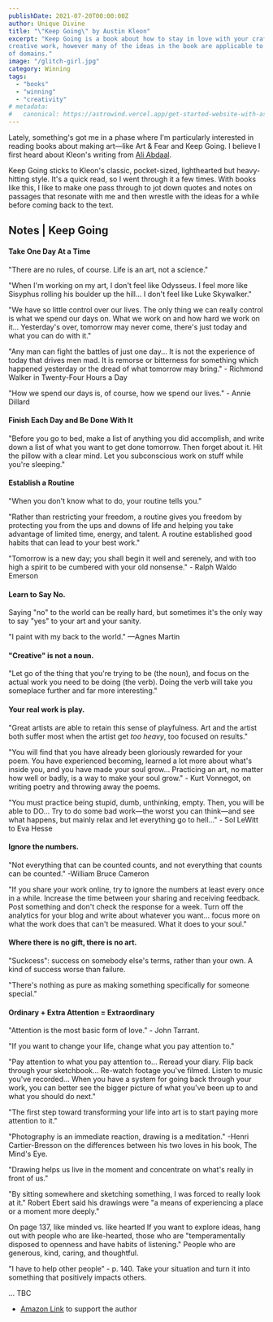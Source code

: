 ```yaml
---
publishDate: 2021-07-20T00:00:00Z
author: Unique Divine
title: "\"Keep Going\" by Austin Kleon"
excerpt: "Keep Going is a book about how to stay in love with your craft. The focus is on
creative work, however many of the ideas in the book are applicable to a variety
of domains."
image: "/glitch-girl.jpg"
category: Winning
tags:
  - "books"
  - "winning"
  - "creativity"
# metadata:
#   canonical: https://astrowind.vercel.app/get-started-website-with-astro-tailwind-css
---
```


Lately, something's got me in a phase where I'm particularly interested in
reading books about making art—like Art & Fear and Keep Going. I believe I first
heard about Kleon's writing from [Ali Abdaal](https://aliabdaal.com/). 

Keep Going sticks to Kleon's classic, pocket-sized, lighthearted but
heavy-hitting style. It's a quick read, so I went through it a few times. With
books like this, I like to make one pass through to jot down quotes and notes on
passages that resonate with me and then wrestle with the ideas for a while before
coming back to the text.  

## Notes | Keep Going

#### Take One Day At a Time

"There are no rules, of course. Life is an art, not a science." 

"When I'm working on my art, I don't feel like Odysseus. I feel more like Sisyphus rolling his boulder up the hill... I don't feel like Luke Skywalker."

"We have so little control over our lives. The only thing we can really control is what we spend our days on. What we work on and how hard we work on it... Yesterday's over, tomorrow may never come, there's just today and what you can do with it."

"Any man can fight the battles of just one day... It is not the experience of today that drives men mad. It is remorse or bitterness for something which happened yesterday or the dread of what tomorrow may bring." - Richmond Walker in Twenty-Four Hours a Day

"How we spend our days is, of course, how we spend our lives." - Annie Dillard

#### Finish Each Day and Be Done With It

"Before you go to bed, make a list of anything you did accomplish, and write down a list of what you want to get done tomorrow. Then forget about it. Hit the pillow with a clear mind. Let you subconscious work on stuff while you're sleeping." 


#### Establish a Routine

"When you don't know what to do, your routine tells you." 

"Rather than restricting your freedom, a routine gives you freedom by protecting you from the ups and downs of life and helping you take advantage of limited time, energy, and talent. A routine established good habits that can lead to your best work."

"Tomorrow is a new day; you shall begin it well and serenely, and with too high a spirit to be cumbered with your old nonsense." - Ralph Waldo Emerson

#### Learn to Say No.

Saying "no" to the world can be really hard, but sometimes it's the only way to say "yes" to your art and your sanity.

"I paint with my back to the world." —Agnes Martin 

#### "Creative" is not a noun.

"Let go of the thing that you're trying to be (the noun), and focus on the actual work you need to be doing (the verb). Doing the verb will take you someplace further and far more interesting." 

#### Your real work is play.

"Great artists are able to retain this sense of playfulness. Art and the artist both suffer most when the artist get *too heavy*, too focused on results."

"You will find that you have already been gloriously rewarded for your poem. You have experienced becoming, learned a lot more about what's inside you, and you have made your soul grow... Practicing an art, no matter how well or badly, is a way to make your soul grow." - Kurt Vonnegot, on writing poetry and throwing away the poems.
 
"You must practice being stupid, dumb, unthinking, empty. Then, you will be able to DO... Try to do some bad work—the worst you can think—and see what happens, but mainly relax and let everything go to hell..." - Sol LeWitt to Eva Hesse

#### Ignore the numbers.

"Not everything that can be counted counts, and not everything that counts can be counted." -William Bruce Cameron

"If you share your work online, try to ignore the numbers at least every once in a while. Increase the time between your sharing and receiving feedback. Post something and don't check the response for a week. Turn off the analytics for your blog and write about whatever you want... focus more on what the work does that can't be measured. What it does to your soul."

#### Where there is no gift, there is no art.

"Suckcess": success on somebody else's terms, rather than your own. A kind of success worse than failure.

"There's nothing as pure as making something specifically for someone special."

#### Ordinary + Extra Attention = Extraordinary

"Attention is the most basic form of love." - John Tarrant. 

"If you want to change your life, change what you pay attention to."

"Pay attention to what you pay attention to... Reread your diary. Flip back through your sketchbook... Re-watch footage you've filmed. Listen to music you've recorded... When you have a system for going back through your work, you can better see the bigger picture of what you've been up to and what you should do next."

"The first step toward transforming your life into art is to start paying more attention to it."

"Photography is an immediate reaction, drawing is a meditation." -Henri Cartier-Bresson on the differences between his two loves in his book, The Mind's Eye.

"Drawing helps us live in the moment and concentrate on what's really in front of us."

"By sitting somewhere and sketching something, I was forced to really look at it." Robert Ebert said his drawings were "a means of experiencing a place or a moment more deeply." 

On page 137, like minded vs. like hearted
If you want to explore ideas, hang out with people who are like-hearted, those who are "temperamentally disposed to openness and have habits of listening." People who are generous, kind, caring, and thoughtful.


"I have to help other people" - p. 140. Take your situation and turn it into something that positively impacts others.


... TBC

- [Amazon Link](https://www.amazon.com/Keep-Going-Ways-Creative-Times/dp/1523506644) to support the author
